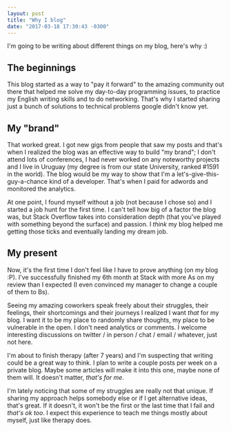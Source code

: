 ```yaml
---
layout: post
title: "Why I blog"
date: "2017-03-18 17:30:43 -0300"
---
```

I'm going to be writing about different things on my blog, here's why :)

<!--more-->
## The beginnings

This blog started as a way to "pay it forward" to the amazing community out there that helped me solve my day-to-day programming issues, to practice my English writing skills and to do networking. That's why I started sharing just a bunch of solutions to technical problems google didn't know yet.

## My "brand"

That worked great. I got new gigs from people that saw my posts and that's when I realized the blog was an effective way to build "my brand"; I don't attend lots of conferences, I had never worked on any noteworthy projects and I live in Uruguay (my degree is from our state University, ranked #1591 in the world). The blog would be my way to show that I'm a let's-give-this-guy-a-chance kind of a developer. That's when I paid for adwords and monitored the analytics.

At one point, I found myself without a job (not because I chose so) and I started a job hunt for the first time. I can't tell how big of a factor the blog was, but Stack Overflow takes into consideration depth (that you've played with something beyond the surface) and passion. I *think* my blog helped me getting those ticks and eventually landing my dream job.

## My present

Now, it's the first time I don't feel like I have to prove anything (on my blog :P). I've successfully finished my 6th month at Stack with more As on my review than I expected (I even convinced my manager to change a couple of them to Bs).

Seeing my amazing coworkers speak freely about their struggles, their feelings, their shortcomings and their journeys I realized I want *that* for my blog. I want it to be my place to randomly share thoughts, my place to be vulnerable in the open. I don't need analytics or comments. I welcome interesting discussions on twitter / in person / chat / email / whatever, just not here.

I'm about to finish therapy (after 7 years) and I'm suspecting that writing could be a great way to think. I plan to write a couple posts per week on a private blog. Maybe some articles will make it into this one, maybe none of them will. It doesn't matter, *that's for me*.

I'm lately noticing that some of my struggles are really not that unique. If sharing my approach helps somebody else or if I get alternative ideas, that's great. If it doesn't, it won't be the first or the last time that I fail and *that's ok too*. I expect this experience to teach me things mostly about myself, just like therapy does.
